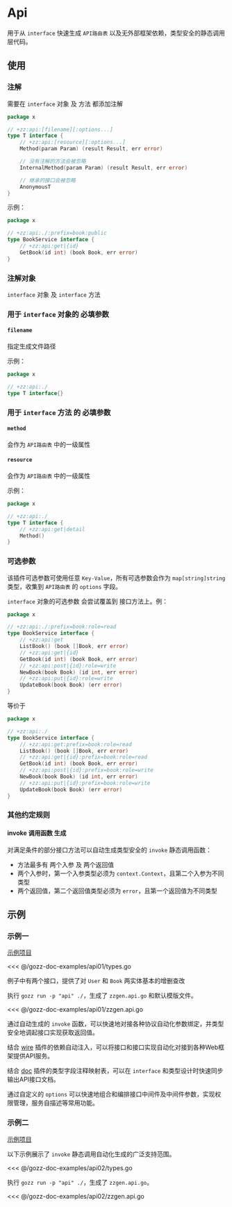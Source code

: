 # Api

用于从 `interface` 快速生成 `API路由表` 以及无外部框架依赖，类型安全的静态调用层代码。

## 使用

### 注解

需要在 `interface` 对象 及 方法 都添加注解

```go
package x

// +zz:api:[filename][:options...]
type T interface {
	// +zz:api:[resource][:options...]
	Method(param Param) (result Result, err error)

	// 没有注解的方法会被忽略
	InternalMethod(param Param) (result Result, err error)

	// 继承的接口会被忽略
	AnonymousT
}

```

示例：

```go
package x

// +zz:api:./:prefix=book:public
type BookService interface {
	// +zz:api:get|{id}
	GetBook(id int) (book Book, err error)
}
```

### 注解对象

`interface` 对象 及 `interface` 方法

### 用于 `interface` 对象的 必填参数

#### `filename`

指定生成文件路径

示例：

```go
package x

// +zz:api:./
type T interface{}
```

### 用于 `interface` 方法 的 必填参数

#### `method`

会作为 `API路由表` 中的一级属性

#### `resource`

会作为 `API路由表` 中的一级属性

示例：

```go
package x

// +zz:api:./
type T interface {
	// +zz:api:get|detail
	Method()
}
```

### 可选参数

该插件可选参数可使用任意 `Key-Value`，所有可选参数会作为 `map[string]string` 类型，收集到 `API路由表` 的 `options` 字段。

`interface` 对象的可选参数 会尝试覆盖到 接口方法上。例：

```go
package x

// +zz:api:./:prefix=book:role=read
type BookService interface {
	// +zz:api:get
	ListBook() (book []Book, err error)
	// +zz:api:get|{id}
	GetBook(id int) (book Book, err error)
	// +zz:api:post|{id}:role=write
	NewBook(book Book) (id int, err error)
	// +zz:api:put|{id}:role=write
	UpdateBook(book Book) (err error)
}
```

等价于

```go
package x

// +zz:api:./
type BookService interface {
	// +zz:api:get:prefix=book:role=read
	ListBook() (book []Book, err error)
	// +zz:api:get|{id}:prefix=book:role=read
	GetBook(id int) (book Book, err error)
	// +zz:api:post|{id}:prefix=book:role=write
	NewBook(book Book) (id int, err error)
	// +zz:api:put|{id}:prefix=book:role=write
	UpdateBook(book Book) (err error)
}
```

### 其他约定规则

#### invoke 调用函数 生成

对满足条件的部分接口方法可以自动生成类型安全的 `invoke` 静态调用函数：

- 方法最多有 两个入参 及 两个返回值
- 两个入参时，第一个入参类型必须为 `context.Context`，且第二个入参为不同类型
- 两个返回值，第二个返回值类型必须为 `error`，且第一个返回值为不同类型

## 示例

### 示例一

[示例项目](https://github.com/go-zing/gozz-doc-examples/tree/main/api01)

<<< @/gozz-doc-examples/api01/types.go

例子中有两个接口，提供了对 `User` 和 `Book` 两实体基本的增删查改

执行 `gozz run -p "api" ./`，生成了 `zzgen.api.go` 和默认模版文件。

<<< @/gozz-doc-examples/api01/zzgen.api.go

通过自动生成的 `invoke` 函数，可以快速地对接各种协议自动化参数绑定，并类型安全地调起接口实现获取返回值。

结合 [wire](./wire.md) 插件的依赖自动注入，可以将接口和接口实现自动化对接到各种Web框架提供API服务。

结合 [doc](./doc.md) 插件的类型字段注释映射表，可以在 `interface` 和类型设计时快速同步输出API接口文档。

通过自定义的 `options` 可以快速地组合和编排接口中间件及中间件参数，实现权限管理，服务自描述等常用功能。

### 示例二

[示例项目](https://github.com/go-zing/gozz-doc-examples/tree/main/api02)

以下示例展示了 `invoke` 静态调用自动化生成的广泛支持范围。

<<< @/gozz-doc-examples/api02/types.go

执行 `gozz run -p "api" ./`，生成了 `zzgen.api.go`。

<<< @/gozz-doc-examples/api02/zzgen.api.go